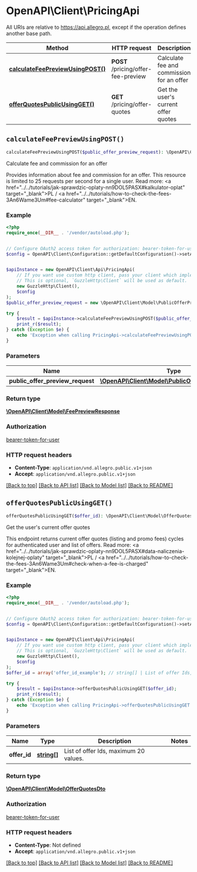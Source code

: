 # OpenAPI\Client\PricingApi

All URIs are relative to https://api.allegro.pl, except if the operation defines another base path.

| Method | HTTP request | Description |
| ------------- | ------------- | ------------- |
| [**calculateFeePreviewUsingPOST()**](PricingApi.md#calculateFeePreviewUsingPOST) | **POST** /pricing/offer-fee-preview | Calculate fee and commission for an offer |
| [**offerQuotesPublicUsingGET()**](PricingApi.md#offerQuotesPublicUsingGET) | **GET** /pricing/offer-quotes | Get the user&#39;s current offer quotes |


## `calculateFeePreviewUsingPOST()`

```php
calculateFeePreviewUsingPOST($public_offer_preview_request): \OpenAPI\Client\Model\FeePreviewResponse
```

Calculate fee and commission for an offer

Provides information about fee and commission for an offer. This resource is limited to 25 requests per second for a single user. Read more: <a href=\"../../tutorials/jak-sprawdzic-oplaty-nn9DOL5PASX#kalkulator-oplat\" target=\"_blank\">PL</a> / <a href=\"../../tutorials/how-to-check-the-fees-3An6Wame3Um#fee-calculator\" target=\"_blank\">EN</a>.

### Example

```php
<?php
require_once(__DIR__ . '/vendor/autoload.php');


// Configure OAuth2 access token for authorization: bearer-token-for-user
$config = OpenAPI\Client\Configuration::getDefaultConfiguration()->setAccessToken('YOUR_ACCESS_TOKEN');


$apiInstance = new OpenAPI\Client\Api\PricingApi(
    // If you want use custom http client, pass your client which implements `GuzzleHttp\ClientInterface`.
    // This is optional, `GuzzleHttp\Client` will be used as default.
    new GuzzleHttp\Client(),
    $config
);
$public_offer_preview_request = new \OpenAPI\Client\Model\PublicOfferPreviewRequest(); // \OpenAPI\Client\Model\PublicOfferPreviewRequest

try {
    $result = $apiInstance->calculateFeePreviewUsingPOST($public_offer_preview_request);
    print_r($result);
} catch (Exception $e) {
    echo 'Exception when calling PricingApi->calculateFeePreviewUsingPOST: ', $e->getMessage(), PHP_EOL;
}
```

### Parameters

| Name | Type | Description  | Notes |
| ------------- | ------------- | ------------- | ------------- |
| **public_offer_preview_request** | [**\OpenAPI\Client\Model\PublicOfferPreviewRequest**](../Model/PublicOfferPreviewRequest.md)|  | |

### Return type

[**\OpenAPI\Client\Model\FeePreviewResponse**](../Model/FeePreviewResponse.md)

### Authorization

[bearer-token-for-user](../../README.md#bearer-token-for-user)

### HTTP request headers

- **Content-Type**: `application/vnd.allegro.public.v1+json`
- **Accept**: `application/vnd.allegro.public.v1+json`

[[Back to top]](#) [[Back to API list]](../../README.md#endpoints)
[[Back to Model list]](../../README.md#models)
[[Back to README]](../../README.md)

## `offerQuotesPublicUsingGET()`

```php
offerQuotesPublicUsingGET($offer_id): \OpenAPI\Client\Model\OfferQuotesDto
```

Get the user's current offer quotes

This endpoint returns current offer quotes (listing and promo fees) cycles for authenticated user and list of offers. Read more: <a href=\"../../tutorials/jak-sprawdzic-oplaty-nn9DOL5PASX#data-naliczenia-kolejnej-oplaty\" target=\"_blank\">PL</a> / <a href=\"../../tutorials/how-to-check-the-fees-3An6Wame3Um#check-when-a-fee-is-charged\" target=\"_blank\">EN</a>.

### Example

```php
<?php
require_once(__DIR__ . '/vendor/autoload.php');


// Configure OAuth2 access token for authorization: bearer-token-for-user
$config = OpenAPI\Client\Configuration::getDefaultConfiguration()->setAccessToken('YOUR_ACCESS_TOKEN');


$apiInstance = new OpenAPI\Client\Api\PricingApi(
    // If you want use custom http client, pass your client which implements `GuzzleHttp\ClientInterface`.
    // This is optional, `GuzzleHttp\Client` will be used as default.
    new GuzzleHttp\Client(),
    $config
);
$offer_id = array('offer_id_example'); // string[] | List of offer Ids, maximum 20 values.

try {
    $result = $apiInstance->offerQuotesPublicUsingGET($offer_id);
    print_r($result);
} catch (Exception $e) {
    echo 'Exception when calling PricingApi->offerQuotesPublicUsingGET: ', $e->getMessage(), PHP_EOL;
}
```

### Parameters

| Name | Type | Description  | Notes |
| ------------- | ------------- | ------------- | ------------- |
| **offer_id** | [**string[]**](../Model/string.md)| List of offer Ids, maximum 20 values. | |

### Return type

[**\OpenAPI\Client\Model\OfferQuotesDto**](../Model/OfferQuotesDto.md)

### Authorization

[bearer-token-for-user](../../README.md#bearer-token-for-user)

### HTTP request headers

- **Content-Type**: Not defined
- **Accept**: `application/vnd.allegro.public.v1+json`

[[Back to top]](#) [[Back to API list]](../../README.md#endpoints)
[[Back to Model list]](../../README.md#models)
[[Back to README]](../../README.md)

